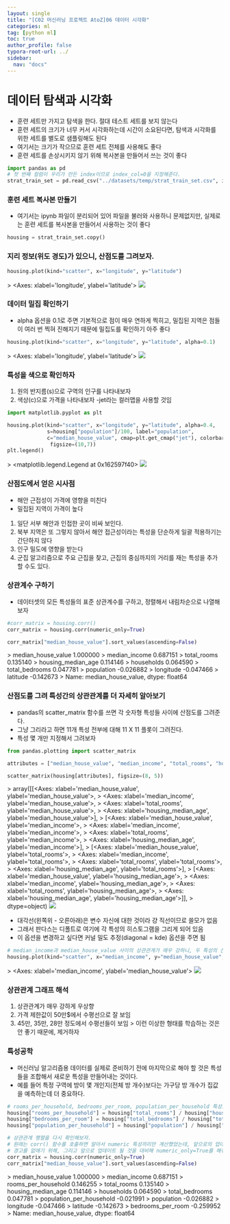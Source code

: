 ```yaml
---
layout: single
title: "[C02 머신러닝 프로젝트 AtoZ]06 데이터 시각화"
categories: ml
tag: [python ml]
toc: true
author_profile: false
typora-root-url: ../
sidebar:
  nav: "docs"
---
```


# 데이터 탐색과 시각화
- 훈련 세트만 가지고 탐색을 한다. 절대 테스트 세트를 보지 않는다
- 훈련 세트의 크기가 너무 커서 시각화하는데 시간이 소요된다면, 탐색과 시각화를 위한 세트를 별도로 샘플링해도 된다
- 여기서는 크기가 작으므로 훈련 세트 전체를 사용해도 좋다
- 훈련 세트를 손상시키지 않기 위해 복사본을 만들어서 쓰는 것이 좋다

``` python
import pandas as pd
# 첫 번째 컬럼이 우리가 만든 index이므로 index_col=0을 지정해준다.
strat_train_set = pd.read_csv("../datasets/temp/strat_train_set.csv", index_col=0)

```
### 훈련 세트 복사본 만들기
- 여기서는 ipynb 파일이 분리되어 있어 파일을 불러와 사용하니 문제없지만, 실제로는 훈련 세트를 복사본을 만들어서 사용하는 것이 좋다

``` python
housing = strat_train_set.copy()
```
### 지리 정보(위도 경도)가 있으니, 산점도를 그려보자.

``` python
housing.plot(kind="scatter", x="longitude", y="latitude")
```

\> <Axes: xlabel='longitude', ylabel='latitude'>
![](/images/2023-07-09-C02_머신러닝_프로젝트_AtoZ~06_데이터_시각화/6_1.png)
### 데이터 밀집 확인하기
- alpha 옵션을 0.1로 주면 기본적으로 점이 매우 연하게 찍히고, 밀집된 지역은 점들이 여러 번 찍혀 진해지기 때문에 밀집도를 확인하기 아주 좋다

``` python
housing.plot(kind="scatter", x="longitude", y="latitude", alpha=0.1)
```

\> <Axes: xlabel='longitude', ylabel='latitude'>
![](/images/2023-07-09-C02_머신러닝_프로젝트_AtoZ~06_데이터_시각화/8_1.png)
### 특성을 색으로 확인하자
1. 원의 반지름(s)으로 구역의 인구를 나타내보자
2. 색상(c)으로 가격을 나타내보자 -jet라는 컬러맵을 사용할 것임

``` python
import matplotlib.pyplot as plt

housing.plot(kind="scatter", x="longitude", y="latitude", alpha=0.4,
             s=housing["population"]/100, label="population",
             c="median_house_value", cmap=plt.get_cmap("jet"), colorbar=True,
              figsize=(10,7))
plt.legend()
```

\> <matplotlib.legend.Legend at 0x162597f40>
![](/images/2023-07-09-C02_머신러닝_프로젝트_AtoZ~06_데이터_시각화/10_1.png)
### 산점도에서 얻은 시사점
- 해안 근접성이 가격에 영향을 미친다
- 밀집된 지역이 가격이 높다

1. 일단 서부 해안과 인접한 곳이 비싸 보인다.
2. 북부 지역은 또 그렇지 않아서 해안 접근성이라는 특성을 단순하게 일괄 적용하기는 간단하지 않다
3. 인구 밀도에 영향을 받는다
4. 군집 알고리즘으로 주요 근집을 찾고, 근집의 중심까지의 거리를 재는 특성을 추가할 수도 있다.

### 상관계수 구하기
- 데이터셋의 모든 특성들의 표준 상관계수를 구하고, 정렬해서 내림차순으로 나열해보자

``` python
#corr_matrix = housing.corr()
corr_matrix = housing.corr(numeric_only=True)

corr_matrix["median_house_value"].sort_values(ascending=False)
```

\> median_house_value    1.000000
\> median_income         0.687151
\> total_rooms           0.135140
\> housing_median_age    0.114146
\> households            0.064590
\> total_bedrooms        0.047781
\> population           -0.026882
\> longitude            -0.047466
\> latitude             -0.142673
\> Name: median_house_value, dtype: float64
### 산점도를 그려 특성간의 상관관계를 더 자세히 알아보기
- pandas의 scatter_matrix 함수를 쓰면 각 숫자형 특성들 사이에 산점도를 그려준다.
- 그냥 그리라고 하면 11개 특성 전부에 대해 11 X 11 플롯이 그려진다.
- 특성 몇 개만 지정해서 그려보자

``` python
from pandas.plotting import scatter_matrix

attributes = ["median_house_value", "median_income", "total_rooms", "housing_median_age"]

scatter_matrix(housing[attributes], figsize=(8, 5))
```

\> array([[<Axes: xlabel='median_house_value', ylabel='median_house_value'>,
\>         <Axes: xlabel='median_income', ylabel='median_house_value'>,
\>         <Axes: xlabel='total_rooms', ylabel='median_house_value'>,
\>         <Axes: xlabel='housing_median_age', ylabel='median_house_value'>],
\>        [<Axes: xlabel='median_house_value', ylabel='median_income'>,
\>         <Axes: xlabel='median_income', ylabel='median_income'>,
\>         <Axes: xlabel='total_rooms', ylabel='median_income'>,
\>         <Axes: xlabel='housing_median_age', ylabel='median_income'>],
\>        [<Axes: xlabel='median_house_value', ylabel='total_rooms'>,
\>         <Axes: xlabel='median_income', ylabel='total_rooms'>,
\>         <Axes: xlabel='total_rooms', ylabel='total_rooms'>,
\>         <Axes: xlabel='housing_median_age', ylabel='total_rooms'>],
\>        [<Axes: xlabel='median_house_value', ylabel='housing_median_age'>,
\>         <Axes: xlabel='median_income', ylabel='housing_median_age'>,
\>         <Axes: xlabel='total_rooms', ylabel='housing_median_age'>,
\>         <Axes: xlabel='housing_median_age', ylabel='housing_median_age'>]],
\>       dtype=object)
![](/images/2023-07-09-C02_머신러닝_프로젝트_AtoZ~06_데이터_시각화/15_1.png)
- 대각선(왼쪽위 - 오른아래)은 변수 자신에 대한 것이라 걍 직선이므로 쓸모가 없음
- 그래서 판다스는 디폴트로 여기에 각 특성의 히스토그램을 그리게 되어 있음
- 이 옵션을 변경하고 싶다면 커널 밀도 추정(diagonal = kde) 옵션을 주면 됨

``` python
# median_income과 median_house_value 사이의 상관관계가 매우 강하니, 두 특성의 산점도를 확대해서 그려보자.
housing.plot(kind="scatter", x="median_income", y="median_house_value", alpha=0.1)
```

\> <Axes: xlabel='median_income', ylabel='median_house_value'>
![](/images/2023-07-09-C02_머신러닝_프로젝트_AtoZ~06_데이터_시각화/17_1.png)
### 상관관계 그래프 해석
1. 상관관계가 매우 강하게 우상향
2. 가격 제한값이 50만$에서 수평선으로 잘 보임
3. 45만, 35만, 28만 정도에서 수평선들이 보임 > 이런 이상한 형태를 학습하는 것은 안 좋기 때문에, 제거하자

### 특성공학
- 머신러닝 알고리즘용 데이터를 실제로 준비하기 전에 마지막으로 해야 할 것은 특성들을 조합해서 새로운 특성을 만들어내는 것이다.
- 예를 들어 특정 구역에 방이 몇 개인지(전체 방 개수)보다는 가구당 방 개수가 집값을 예측하는데 더 중요하다.

``` python
# rooms_per_household, bedrooms_per_room, population_per_household 특성을 추가해보자.
housing["rooms_per_household"] = housing["total_rooms"] / housing["households"]
housing["bedrooms_per_room"] = housing["total_bedrooms"] / housing["total_rooms"]
housing["population_per_household"] = housing["population"] / housing["households"]
```

``` python
# 상관관계 행렬을 다시 확인해보자.
# 원래는 corr() 함수를 호출하면 알아서 numeric 특성끼리만 계산했었는데, 앞으로의 업데이트에서는 default 값이 false로 바뀔 것이라고 경고가 뜬다. 
# 경고를 없애기 위해, 그리고 앞으로 업데이트 될 것을 대비해 numeric_only=True를 해줘야 한다.
corr_matrix = housing.corr(numeric_only=True)
corr_matrix["median_house_value"].sort_values(ascending=False)
```

\> median_house_value          1.000000
\> median_income               0.687151
\> rooms_per_household         0.146255
\> total_rooms                 0.135140
\> housing_median_age          0.114146
\> households                  0.064590
\> total_bedrooms              0.047781
\> population_per_household   -0.021991
\> population                 -0.026882
\> longitude                  -0.047466
\> latitude                   -0.142673
\> bedrooms_per_room          -0.259952
\> Name: median_house_value, dtype: float64
